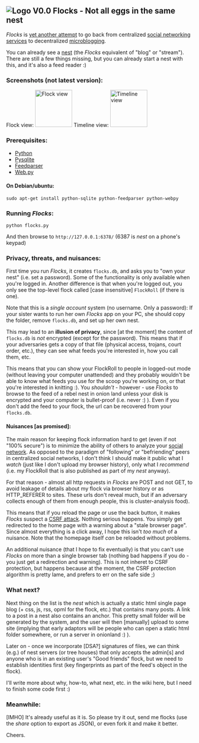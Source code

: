 ## ![Logo V0.0](https://github.com/thedod/Flocks/raw/master/flocks-75x75.png "Feel free to send me a nicer logo :)") Flocks - Not all eggs in the same nest

_Flocks_ is [yet another attempt](http://r2.reallysimple.org/howto/radio2/) to go back from centralized [social networking services](https://secure.wikimedia.org/wikipedia/en/wiki/Social_networking_service) to decentralized [microblogging](https://secure.wikimedia.org/wikipedia/en/wiki/Microblogging).

You can already see a [nest](http://zzzen.com/thedod/) (the _Flocks_ equivalent of "blog" or "stream"). There are still a few things missing, but you can already start a nest with this, and it's also a feed reader :)

### Screenshots (not latest version):

Flock view:
<a target="_blank" href="https://github.com/thedod/Flocks/raw/master/flocks-screenshot-root.jpg"><img border="0" height="100" src="https://github.com/thedod/Flocks/raw/master/flocks-screenshot-root.jpg" alt="Flock view"></a>
Timeline view:
<a target="_blank" href="https://github.com/thedod/Flocks/raw/master/flocks-screenshot-timeline.jpg"><img border="0" height="100" src="https://github.com/thedod/Flocks/raw/master/flocks-screenshot-timeline.jpg" alt="Timeline view"></a>

### Prerequisites:

* [Python](http://python.org/download/)
* [Pysqlite](http://pypi.python.org/pypi/pysqlite/)
* [Feedparser](http://pypi.python.org/pypi/feedparser/)
* [Web.py](http://pypi.python.org/pypi/web.py/)

#### On Debian/ubuntu:

    sudo apt-get install python-sqlite python-feedparser python-webpy

### Running _Flocks_:

    python flocks.py

And then browse to `http://127.0.0.1:6378/` (6387 is _nest_ on a phone's keypad)

### Privacy, threats, and nuisances:

First time you run _Flocks_, it creates `flocks.db`, and asks you to "own your nest" (i.e. set a password). Some of the functionality is only available when you're logged in. Another difference is that when you're logged out, you only see the top-level flock called [case insensitive] `FlockRoll` (if there is one).

Note that this is a _single account_ system (no username. Only a password): If your sister wants to run her own _Flocks_ app on your PC, she should copy the folder, remove `flocks.db`, and set up her own nest.

This may lead to an **illusion of privacy**, since [at the moment] the content of `flocks.db` is _not_ encrypted (except for the password). This means that if your adversaries gets a copy of that file (physical access, trojans, court order, etc.), they can see what feeds you're interested in, how you call them, etc.

This means that you can show your FlockRoll to people in logged-out mode (without leaving your computer unattended) and they probably wouldn't be able to know what feeds you use for the scoop you're working on, or that you're interested in knitting :).
 You _shouldn't_ - however - use _Flocks_ to browse to the feed of a rebel nest in onion land  unless your disk is encrypted and your computer is bullet-proof (i.e. never :) ). Even if you don't add the feed to your flock, the url can be recovered from your `flocks.db`.

#### Nuisances [as promised]:

The main reason for keeping flock information hard to get (even if not "100% secure") is to minimize the ability of others to analyze your [social network](https://secure.wikimedia.org/wikipedia/en/wiki/Social_network). As opposed to the paradigm of "following" or "befriending" peers in centralized social networks, I don't think I should make it public what I _watch_ (just like I don't upload my browser history), only what I _recommend_ (i.e. my FlockRoll that is also published as part of my _nest_ anyway).

For that reason - almost all http requests in _Flocks_ are POST and not GET, to avoid leakage of details about my flock via browser history or as HTTP_REFERER to sites. These urls don't reveal much, but if an adversary collects enough of them from enough people, this is cluster-analysis food).

This means that if you reload the page or use the back button, it makes _Flocks_ suspect a [CSRF attack](https://secure.wikimedia.org/wikipedia/en/wiki/Csrf). Nothing serious happens. You simply get redirected to the home page with a warning about a "stale browser page". Since almost everything is a click away, I hope this isn't _too much_ of a nuisance. Note that the homepage itself _can_ be reloaded without problems.

An additional nuisance (that I hope to fix eventually) is that you can't use _Flocks_ on more than a single browser tab (nothing bad happens if you do - you just get a redirection and warning). This is not inheret to CSRF protection, but happens because at the moment, the CSRF protection algorithm is pretty lame, and prefers to err on the safe side ;)

### What next?

Next thing on the list is the _nest_ which is actually a static html single page blog (+ css, js, rss, opml for the flock, etc.) that contains many posts. A link to a post in a nest also contains an anchor. This pretty small folder will be generated by the system, and the user will then [manually] upload to some site (implying that early adaptors will be people who can open a static html folder somewhere, or run a server in onionland :) ).

Later on - once we incorporate [DSA?] signatures of files, we can think (e.g.) of nest servers (or tree houses) that only accepts the admin[s] and anyone who is in an existing user's "Good friends" flock, but we need to establish identities first (key fingerprints as part of the feed's object in the flock).

I'll write more about why, how-to, what next, etc. in the wiki here, but I need to finish some code first :)

### Meanwhile:

[IMHO] It's already useful as it is. So please try it out, send me flocks (use the _share_ option to export as JSON), or even fork it and make it better.

Cheers.
